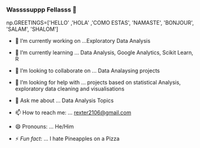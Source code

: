 ### Wassssuppp Fellasss 👋



np.GREETINGS=['HELLO' ,'HOLA' ,'COMO ESTAS', 'NAMASTE', 'BONJOUR', 'SALAM', 'SHALOM'] 


- 🔭 I’m currently working on ...Exploratory Data Analysis
- 🌱 I’m currently learning ... Data Analysis, Google Analytics, Scikit Learn, R
- 👯 I’m looking to collaborate on ... Data Analaysing projects
- 🤔 I’m looking for help with ... projects based on statistical Analysis, exploratory data cleaning and visualisations

- 💬 Ask me about ... Data Analysis Topics
- 📫 How to reach me: ... rexter2106@gmail.com
- 😄 Pronouns: ... He/Him
- ⚡ _Fun fact_: ... I hate Pineapples on a Pizza

